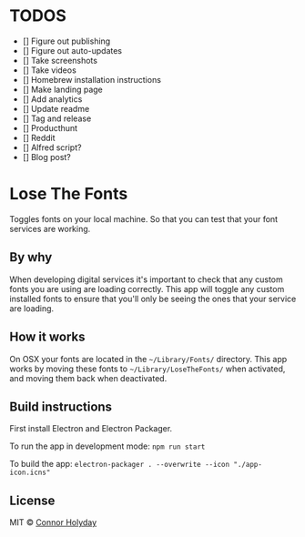 # TODOS

- [] Figure out publishing
- [] Figure out auto-updates
- [] Take screenshots
- [] Take videos
- [] Homebrew installation instructions
- [] Make landing page
- [] Add analytics
- [] Update readme
- [] Tag and release
- [] Producthunt
- [] Reddit
- [] Alfred script?
- [] Blog post?

# Lose The Fonts

Toggles fonts on your local machine.
So that you can test that your font services are working.

## By why

When developing digital services it's important to check that
any custom fonts you are using are loading correctly. This
app will toggle any custom installed fonts to ensure that
you'll only be seeing the ones that your service are loading.

## How it works

On OSX your fonts are located in the `~/Library/Fonts/` directory.
This app works by moving these fonts to `~/Library/LoseTheFonts/`
when activated, and moving them back when deactivated.

## Build instructions

First install Electron and Electron Packager.

To run the app in development mode:
`npm run start`

To build the app:
`electron-packager . --overwrite --icon "./app-icon.icns"`

## License

MIT © [Connor Holyday](https://holyday.me)
